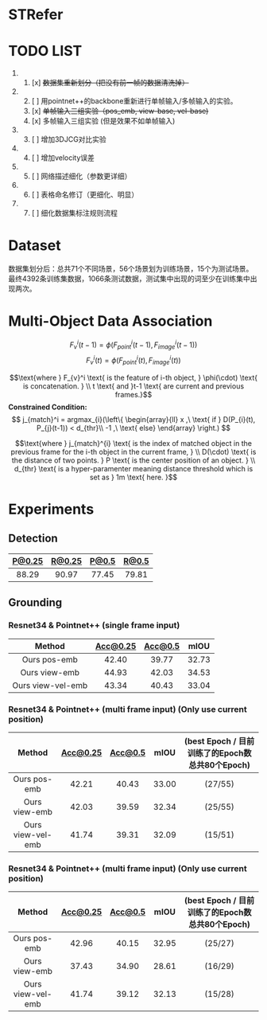 # STRefer

# TODO LIST

1. 1. [x] ~~数据集重新划分（把没有前一帧的数据清洗掉）~~
   
2. 2. [ ] 用pointnet++的backbone重新进行单帧输入/多帧输入的实验。
   1. [x] ~~单帧输入三组实验（pos_emb, view-base, vel-base)~~
   2. [x] 多帧输入三组实验 (但是效果不如单帧输入)
3. 3. [ ] 增加3DJCG对比实验
4. 4. [ ] 增加velocity误差
5. 5. [ ] 网络描述细化（参数更详细）
6. 6. [ ] 表格命名修订（更细化、明显）
7. 7. [ ] 细化数据集标注规则流程

# Dataset
数据集划分后：总共71个不同场景，56个场景划为训练场景，15个为测试场景。最终4392条训练集数据，1066条测试数据，测试集中出现的词至少在训练集中出现两次。


# Multi-Object Data Association
$$ F_{v}^i(t-1) = \phi(F_{point}^i(t-1), F_{image}^i(t-1)) $$ 
$$ F_{v}^i(t) = \phi(F_{point}^i(t), F_{image}^i(t)) $$

$$\text{where } F_{v}^i \text{ is the feature of i-th object, } \phi(\cdot) \text{ is concatenation. } \\
t \text{ and }t-1 \text{ are current and previous frames.}$$
**Constrained Condition:**
$$ j_{match}^i = argmax_{i}(\left\{
                \begin{array}{ll}
                  x ,\ \text{ if } D(P_{i}(t), P_{j}(t-1)) < d_{thr}\\
                  -1 ,\ \text{ else}
                \end{array}
              \right.)
 $$

$$\text{where } j_{match}^{i} \text{ is the index of matched object in the previous frame for the i-th object in the current frame, } \\
D(\cdot) \text{ is the distance of two points. } P \text{ is the center position of an object. } \\
d_{thr} \text{ is a hyper-paramenter meaning distance threshold which is set as } 1m \text{ here. }$$

# Experiments
## Detection
| P@0.25 | R@0.25 | P@0.5 | R@0.5 |
|:------:|:------:|:-----:|:-----:|
| 88.29 | 90.97| 77.45 | 79.81 |

## Grounding
### Resnet34 & Pointnet++ (single frame input)
|       Method      | Acc@0.25 | Acc@0.5 | mIOU  |
|:-----------------:|:--------:|:-------:|:-----:|
| Ours pos-emb      |   42.40  |  39.77  | 32.73 |   (35/80)
| Ours view-emb     |   44.93  |  42.03  | 34.53 |   (25/80)
| Ours view-vel-emb |   43.34  |  40.43  | 33.04 |   (35/80)

### Resnet34 & Pointnet++ (multi frame input) (Only use current position)
|       Method      | Acc@0.25 | Acc@0.5 | mIOU  | (best Epoch / 目前训练了的Epoch数   总共80个Epoch) |
|:-----------------:|:--------:|:-------:|:-----:|:-----:|
| Ours pos-emb      |   42.21  |  40.43  | 33.00 | (27/55) |
| Ours view-emb     |   42.03  |  39.59  | 32.34 | (25/55) |
| Ours view-vel-emb |   41.74  |  39.31  | 32.09 | (15/51) |

### Resnet34 & Pointnet++ (multi frame input) (Only use current position)
|       Method      | Acc@0.25 | Acc@0.5 | mIOU  | (best Epoch / 目前训练了的Epoch数   总共80个Epoch) |
|:-----------------:|:--------:|:-------:|:-----:|:-----:|
| Ours pos-emb      |   42.96  |  40.15  | 32.95 | (25/27)
| Ours view-emb     |   37.43  |  34.90  | 28.61 | (16/29)
| Ours view-vel-emb |   41.74  |  39.12  | 32.13 | (15/28)